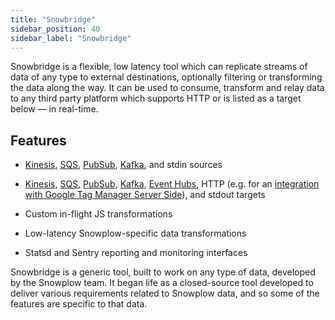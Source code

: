 ```yaml
---
title: "Snowbridge"
sidebar_position: 40
sidebar_label: "Snowbridge"
---
```


Snowbridge is a flexible, low latency tool which can replicate streams of data of any type to external destinations, optionally filtering or transforming the data along the way. It can be used to consume, transform and relay data to any third party platform which supports HTTP or is listed as a target below — in real-time.

## Features

- [Kinesis](https://aws.amazon.com/kinesis), [SQS](https://aws.amazon.com/sqs/), [PubSub](https://cloud.google.com/pubsub), [Kafka](https://kafka.apache.org/), and stdin sources

- [Kinesis](https://aws.amazon.com/kinesis), [SQS](https://aws.amazon.com/sqs/), [PubSub](https://cloud.google.com/pubsub), [Kafka](https://kafka.apache.org/), [Event Hubs](https://azure.microsoft.com/en-us/services/event-hubs/), HTTP (e.g. for an [integration with Google Tag Manager Server Side](/docs/destinations/forwarding-events/google-tag-manager-server-side/index.md)), and stdout targets

- Custom in-flight JS transformations

- Low-latency Snowplow-specific data transformations

- Statsd and Sentry reporting and monitoring interfaces

Snowbridge is a generic tool, built to work on any type of data, developed by the Snowplow team. It began life as a closed-source tool developed to deliver various requirements related to Snowplow data, and so some of the features are specific to that data.

